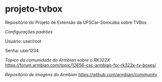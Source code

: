 # projeto-tvbox
Repositório do Projeto de Extensão da UFSCar-Sorocaba sobre TVBox


*Configurações padrões*

Usuário: user/root

Senha: user1234


*Tópico da comunidade do Armbian sobre o RK322X*
https://forum.armbian.com/topic/12656-csc-armbian-for-rk322x-tv-boxes/

*Repositório de imagens do Armbian*
https://github.com/armbian/community
